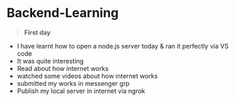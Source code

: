# Backend-Learning
> **First day**
- I have learnt how to open a node.js server today & ran it perfectly via VS code
- It was quite interesting
- Read about how internet works
- watched some videos about how internet works
- submitted my works in messenger grp
- Publish my local server in internet via ngrok
